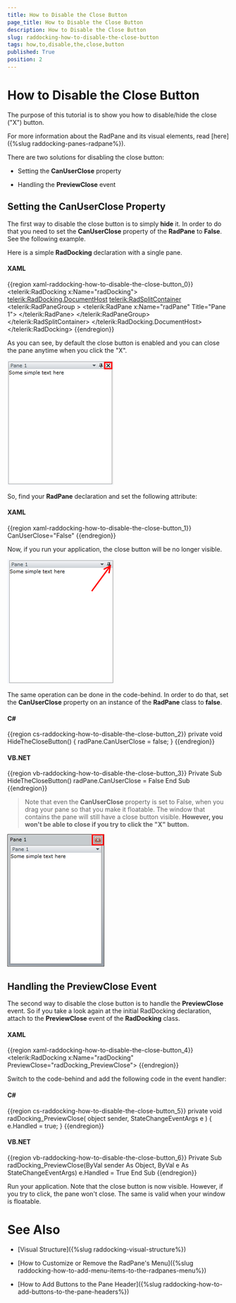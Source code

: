 ```yaml
---
title: How to Disable the Close Button
page_title: How to Disable the Close Button
description: How to Disable the Close Button
slug: raddocking-how-to-disable-the-close-button
tags: how,to,disable,the,close,button
published: True
position: 2
---
```


# How to Disable the Close Button

The purpose of this tutorial is to show you how to disable/hide the close ("X") button. 

For more information about the RadPane and its visual elements, read [here]({%slug raddocking-panes-radpane%}).

There are two solutions for disabling the close button:

* Setting the __CanUserClose__ property

* Handling the __PreviewClose__ event

## Setting the CanUserClose Property

The first way to disable the close button is to simply __hide__ it. In order to do that you need to set the __CanUserClose__ property of the __RadPane__ to __False__. See the following example.

Here is a simple __RadDocking__ declaration with a single pane.

#### __XAML__

{{region xaml-raddocking-how-to-disable-the-close-button_0}}
	<telerik:RadDocking x:Name="radDocking">
	    <telerik:RadDocking.DocumentHost>
	        <telerik:RadSplitContainer>
	            <telerik:RadPaneGroup >
	                <telerik:RadPane x:Name="radPane" Title="Pane 1">
	                    <TextBlock Text="Some simple text here"></TextBlock>
	                </telerik:RadPane>
	            </telerik:RadPaneGroup>
	        </telerik:RadSplitContainer>
	    </telerik:RadDocking.DocumentHost>
	</telerik:RadDocking>
{{endregion}}

As you can see, by default the close button is enabled and you can close the pane anytime when you click the "X".

![](images/RadDocking_HowTo_DisableCloseButton_010.png)

So, find your __RadPane__ declaration and set the following attribute:

#### __XAML__

{{region xaml-raddocking-how-to-disable-the-close-button_1}}
	CanUserClose="False"
{{endregion}}

Now, if you run your application, the close button will be no longer visible.

![](images/RadDocking_HowTo_DisableCloseButton_020.png)

The same operation can be done in the code-behind. In order to do that, set the __CanUserClose__ property on an instance of the __RadPane__ class to __false__.

#### __C#__

{{region cs-raddocking-how-to-disable-the-close-button_2}}
	private void HideTheCloseButton()
	{
	    radPane.CanUserClose = false;
	}
{{endregion}}

#### __VB.NET__

{{region vb-raddocking-how-to-disable-the-close-button_3}}
	Private Sub HideTheCloseButton()
	    radPane.CanUserClose = False
	End Sub
{{endregion}}

>Note that even the __CanUserClose__ property is set to False, when you drag your pane so that you make it floatable. The window that contains the pane will still have a close button visible. __However, you won't be able to close if you try to click the "X" button.__

![](images/RadDocking_HowTo_DisableCloseButton_030.png)

## Handling the PreviewClose Event

The second way to disable the close button is to handle the __PreviewClose__ event. So if you take a look again at the initial RadDocking declaration, attach to the __PreviewClose__ event of the __RadDocking__ class.

#### __XAML__

{{region xaml-raddocking-how-to-disable-the-close-button_4}}
	<telerik:RadDocking x:Name="radDocking" PreviewClose="radDocking_PreviewClose">
{{endregion}}

Switch to the code-behind and add the following code in the event handler:

#### __C#__

{{region cs-raddocking-how-to-disable-the-close-button_5}}
	private void radDocking_PreviewClose( object sender, StateChangeEventArgs e )
	{
	    e.Handled = true;
	}
{{endregion}}

#### __VB.NET__

{{region vb-raddocking-how-to-disable-the-close-button_6}}
	Private Sub radDocking_PreviewClose(ByVal sender As Object, ByVal e As StateChangeEventArgs)
	    e.Handled = True
	End Sub
{{endregion}}

Run your application. Note that the close button is now visible. However, if you try to click, the pane won't close. The same is valid when your window is floatable.

# See Also

 * [Visual Structure]({%slug raddocking-visual-structure%})

 * [How to Customize or Remove the RadPane's Menu]({%slug raddocking-how-to-add-menu-items-to-the-radpanes-menu%})

 * [How to Add Buttons to the Pane Header]({%slug raddocking-how-to-add-buttons-to-the-pane-headers%})
